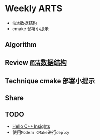 # Weekly ARTS

-  `简洁`数据结构
-  cmake 部署小提示

## Algorithm

## Review [`简洁`数据结构](simple-data-structures.md)

## Technique [cmake 部署小提示](cmake-deploy-tips.md)

## Share

## TODO 

- [Hello C++ Insights](https://www.andreasfertig.blog/2019/03/hello-c-insights.html)
- 使用`Modern CMake`进行`deploy`